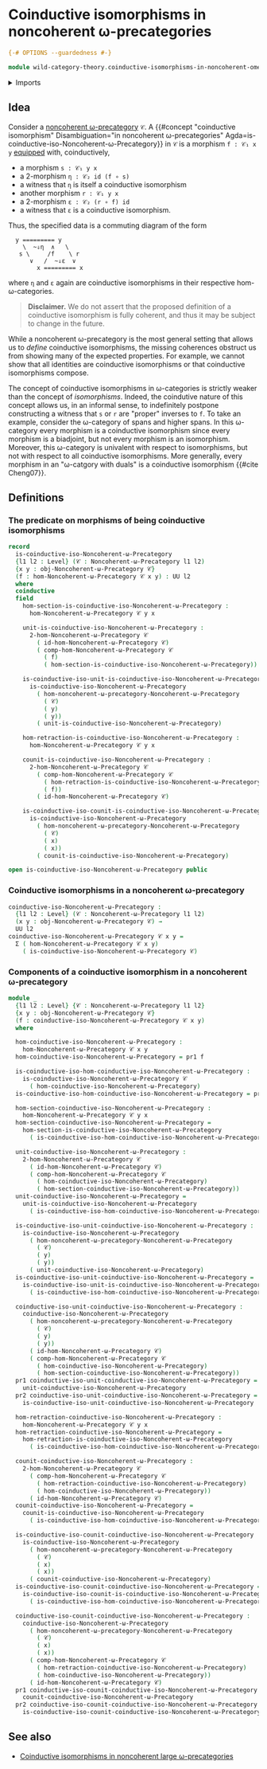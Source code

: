 # Coinductive isomorphisms in noncoherent ω-precategories

```agda
{-# OPTIONS --guardedness #-}

module wild-category-theory.coinductive-isomorphisms-in-noncoherent-omega-precategories where
```

<details><summary>Imports</summary>

```agda
open import foundation.dependent-pair-types
open import foundation.universe-levels

open import wild-category-theory.noncoherent-omega-precategories
```

</details>

## Idea

Consider a
[noncoherent ω-precategory](wild-category-theory.noncoherent-omega-precategories.md)
`𝒞`. A
{{#concept "coinductive isomorphism" Disambiguation="in noncoherent ω-precategories" Agda=is-coinductive-iso-Noncoherent-ω-Precategory}}
in `𝒞` is a morphism `f : 𝒞₁ x y` [equipped](foundation.structure.md) with,
coinductively,

- a morphism `s : 𝒞₁ y x`
- a $2$-morphism `η : 𝒞₂ id (f ∘ s)`
- a witness that `η` is itself a coinductive isomorphism
- another morphism `r : 𝒞₁ y x`
- a $2$-morphism `ε : 𝒞₂ (r ∘ f) id`
- a witness that `ε` is a coinductive isomorphism.

Thus, the specified data is a commuting diagram of the form

```text
  y ========= y
    \  ~⇓η  ∧   \
   s \     /f    \ r
      ∨   /  ~⇓ε  ∨
        x ========= x
```

where `η` and `ε` again are coinductive isomorphisms in their respective
hom-ω-categories.

> **Disclaimer.** We do not assert that the proposed definition of a coinductive
> isomorphism is fully coherent, and thus it may be subject to change in the
> future.

While a noncoherent ω-precategory is the most general setting that allows us to
_define_ coinductive isomorphisms, the missing coherences obstruct us from
showing many of the expected properties. For example, we cannot show that all
identities are coinductive isomorphisms or that coinductive isomorphisms
compose.

The concept of coinductive isomorphisms in ω-categories is strictly weaker than
the concept of _isomorphisms_. Indeed, the coindutive nature of this concept
allows us, in an informal sense, to indefinitely postpone constructing a witness
that `s` or `r` are "proper" inverses to `f`. To take an example, consider the
ω-category of spans and higher spans. In this ω-category every morphism is a
coinductive isomorphism since every morphism is a biadjoint, but not every
morphism is an isomorphism. Moreover, this ω-category is univalent with respect
to isomorphisms, but not with respect to all coinductive isomorphisms. More
generally, every morphism in an "ω-catgory with duals" is a coinductive
isomorphism {{#cite Cheng07}}.

## Definitions

### The predicate on morphisms of being coinductive isomorphisms

```agda
record
  is-coinductive-iso-Noncoherent-ω-Precategory
  {l1 l2 : Level} (𝒞 : Noncoherent-ω-Precategory l1 l2)
  {x y : obj-Noncoherent-ω-Precategory 𝒞}
  (f : hom-Noncoherent-ω-Precategory 𝒞 x y) : UU l2
  where
  coinductive
  field
    hom-section-is-coinductive-iso-Noncoherent-ω-Precategory :
      hom-Noncoherent-ω-Precategory 𝒞 y x

    unit-is-coinductive-iso-Noncoherent-ω-Precategory :
      2-hom-Noncoherent-ω-Precategory 𝒞
        ( id-hom-Noncoherent-ω-Precategory 𝒞)
        ( comp-hom-Noncoherent-ω-Precategory 𝒞
          ( f)
          ( hom-section-is-coinductive-iso-Noncoherent-ω-Precategory))

    is-coinductive-iso-unit-is-coinductive-iso-Noncoherent-ω-Precategory :
      is-coinductive-iso-Noncoherent-ω-Precategory
        ( hom-noncoherent-ω-precategory-Noncoherent-ω-Precategory
          ( 𝒞)
          ( y)
          ( y))
        ( unit-is-coinductive-iso-Noncoherent-ω-Precategory)

    hom-retraction-is-coinductive-iso-Noncoherent-ω-Precategory :
      hom-Noncoherent-ω-Precategory 𝒞 y x

    counit-is-coinductive-iso-Noncoherent-ω-Precategory :
      2-hom-Noncoherent-ω-Precategory 𝒞
        ( comp-hom-Noncoherent-ω-Precategory 𝒞
          ( hom-retraction-is-coinductive-iso-Noncoherent-ω-Precategory)
          ( f))
        ( id-hom-Noncoherent-ω-Precategory 𝒞)

    is-coinductive-iso-counit-is-coinductive-iso-Noncoherent-ω-Precategory :
      is-coinductive-iso-Noncoherent-ω-Precategory
        ( hom-noncoherent-ω-precategory-Noncoherent-ω-Precategory
          ( 𝒞)
          ( x)
          ( x))
        ( counit-is-coinductive-iso-Noncoherent-ω-Precategory)

open is-coinductive-iso-Noncoherent-ω-Precategory public
```

### Coinductive isomorphisms in a noncoherent ω-precategory

```agda
coinductive-iso-Noncoherent-ω-Precategory :
  {l1 l2 : Level} (𝒞 : Noncoherent-ω-Precategory l1 l2)
  (x y : obj-Noncoherent-ω-Precategory 𝒞) →
  UU l2
coinductive-iso-Noncoherent-ω-Precategory 𝒞 x y =
  Σ ( hom-Noncoherent-ω-Precategory 𝒞 x y)
    ( is-coinductive-iso-Noncoherent-ω-Precategory 𝒞)
```

### Components of a coinductive isomorphism in a noncoherent ω-precategory

```agda
module _
  {l1 l2 : Level} {𝒞 : Noncoherent-ω-Precategory l1 l2}
  {x y : obj-Noncoherent-ω-Precategory 𝒞}
  (f : coinductive-iso-Noncoherent-ω-Precategory 𝒞 x y)
  where

  hom-coinductive-iso-Noncoherent-ω-Precategory :
    hom-Noncoherent-ω-Precategory 𝒞 x y
  hom-coinductive-iso-Noncoherent-ω-Precategory = pr1 f

  is-coinductive-iso-hom-coinductive-iso-Noncoherent-ω-Precategory :
    is-coinductive-iso-Noncoherent-ω-Precategory 𝒞
      ( hom-coinductive-iso-Noncoherent-ω-Precategory)
  is-coinductive-iso-hom-coinductive-iso-Noncoherent-ω-Precategory = pr2 f

  hom-section-coinductive-iso-Noncoherent-ω-Precategory :
    hom-Noncoherent-ω-Precategory 𝒞 y x
  hom-section-coinductive-iso-Noncoherent-ω-Precategory =
    hom-section-is-coinductive-iso-Noncoherent-ω-Precategory
      ( is-coinductive-iso-hom-coinductive-iso-Noncoherent-ω-Precategory)

  unit-coinductive-iso-Noncoherent-ω-Precategory :
    2-hom-Noncoherent-ω-Precategory 𝒞
      ( id-hom-Noncoherent-ω-Precategory 𝒞)
      ( comp-hom-Noncoherent-ω-Precategory 𝒞
        ( hom-coinductive-iso-Noncoherent-ω-Precategory)
        ( hom-section-coinductive-iso-Noncoherent-ω-Precategory))
  unit-coinductive-iso-Noncoherent-ω-Precategory =
    unit-is-coinductive-iso-Noncoherent-ω-Precategory
      ( is-coinductive-iso-hom-coinductive-iso-Noncoherent-ω-Precategory)

  is-coinductive-iso-unit-coinductive-iso-Noncoherent-ω-Precategory :
    is-coinductive-iso-Noncoherent-ω-Precategory
      ( hom-noncoherent-ω-precategory-Noncoherent-ω-Precategory
        ( 𝒞)
        ( y)
        ( y))
      ( unit-coinductive-iso-Noncoherent-ω-Precategory)
  is-coinductive-iso-unit-coinductive-iso-Noncoherent-ω-Precategory =
    is-coinductive-iso-unit-is-coinductive-iso-Noncoherent-ω-Precategory
      ( is-coinductive-iso-hom-coinductive-iso-Noncoherent-ω-Precategory)

  coinductive-iso-unit-coinductive-iso-Noncoherent-ω-Precategory :
    coinductive-iso-Noncoherent-ω-Precategory
      ( hom-noncoherent-ω-precategory-Noncoherent-ω-Precategory
        ( 𝒞)
        ( y)
        ( y))
      ( id-hom-Noncoherent-ω-Precategory 𝒞)
      ( comp-hom-Noncoherent-ω-Precategory 𝒞
        ( hom-coinductive-iso-Noncoherent-ω-Precategory)
        ( hom-section-coinductive-iso-Noncoherent-ω-Precategory))
  pr1 coinductive-iso-unit-coinductive-iso-Noncoherent-ω-Precategory =
    unit-coinductive-iso-Noncoherent-ω-Precategory
  pr2 coinductive-iso-unit-coinductive-iso-Noncoherent-ω-Precategory =
    is-coinductive-iso-unit-coinductive-iso-Noncoherent-ω-Precategory

  hom-retraction-coinductive-iso-Noncoherent-ω-Precategory :
    hom-Noncoherent-ω-Precategory 𝒞 y x
  hom-retraction-coinductive-iso-Noncoherent-ω-Precategory =
    hom-retraction-is-coinductive-iso-Noncoherent-ω-Precategory
      ( is-coinductive-iso-hom-coinductive-iso-Noncoherent-ω-Precategory)

  counit-coinductive-iso-Noncoherent-ω-Precategory :
    2-hom-Noncoherent-ω-Precategory 𝒞
      ( comp-hom-Noncoherent-ω-Precategory 𝒞
        ( hom-retraction-coinductive-iso-Noncoherent-ω-Precategory)
        ( hom-coinductive-iso-Noncoherent-ω-Precategory))
      ( id-hom-Noncoherent-ω-Precategory 𝒞)
  counit-coinductive-iso-Noncoherent-ω-Precategory =
    counit-is-coinductive-iso-Noncoherent-ω-Precategory
      ( is-coinductive-iso-hom-coinductive-iso-Noncoherent-ω-Precategory)

  is-coinductive-iso-counit-coinductive-iso-Noncoherent-ω-Precategory :
    is-coinductive-iso-Noncoherent-ω-Precategory
      ( hom-noncoherent-ω-precategory-Noncoherent-ω-Precategory
        ( 𝒞)
        ( x)
        ( x))
      ( counit-coinductive-iso-Noncoherent-ω-Precategory)
  is-coinductive-iso-counit-coinductive-iso-Noncoherent-ω-Precategory =
    is-coinductive-iso-counit-is-coinductive-iso-Noncoherent-ω-Precategory
      ( is-coinductive-iso-hom-coinductive-iso-Noncoherent-ω-Precategory)

  coinductive-iso-counit-coinductive-iso-Noncoherent-ω-Precategory :
    coinductive-iso-Noncoherent-ω-Precategory
      ( hom-noncoherent-ω-precategory-Noncoherent-ω-Precategory
        ( 𝒞)
        ( x)
        ( x))
      ( comp-hom-Noncoherent-ω-Precategory 𝒞
        ( hom-retraction-coinductive-iso-Noncoherent-ω-Precategory)
        ( hom-coinductive-iso-Noncoherent-ω-Precategory))
      ( id-hom-Noncoherent-ω-Precategory 𝒞)
  pr1 coinductive-iso-counit-coinductive-iso-Noncoherent-ω-Precategory =
    counit-coinductive-iso-Noncoherent-ω-Precategory
  pr2 coinductive-iso-counit-coinductive-iso-Noncoherent-ω-Precategory =
    is-coinductive-iso-counit-coinductive-iso-Noncoherent-ω-Precategory
```

## See also

- [Coinductive isomorphisms in noncoherent large ω-precategories](wild-category-theory.coinductive-isomorphisms-in-noncoherent-large-omega-precategories.md)
